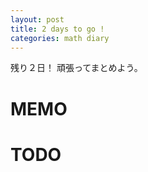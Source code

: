 ```yaml
---
layout: post
title: 2 days to go !
categories: math diary
---
```


残り２日！
頑張ってまとめよう。

# MEMO #

# TODO #
